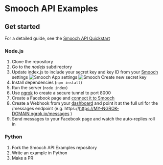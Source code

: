 # Smooch API Examples

## Get started

For a detailed guide, see the [Smooch API Quickstart](https://docs.smooch.io/docs/api-quickstart)

### Node.js

1. Clone the repository
2. Go to the _nodejs_ subdirectory
3. Update index.js to include your secret key and key ID from your [Smooch](app.smooch.io) settings
![Smooch App settings](http://i.imgur.com/9O7h9CM.png)
![Smooch Create new secret key](http://i.imgur.com/Yp7dlO3.png)
4. Install dependencies (`npm install`)
5. Run the server (`node index`)
6. Use [ngrok](https://ngrok.com/) to create a secure tunnel to port 8000
7. Create a Facebook page and [connect it to Smooch](https://app.smooch.io/integrations/messenger)
8. Create a Webhook from your [dashboard](https://app.smooch.io/integrations/webhook) and point it at the full url for the /messages endpoint (e.g. https://https://MY-NGROK-DOMAIN.ngrok.io/messages )
9. Send messages to your Facebook page and watch the auto-replies roll in

### Python

1. Fork the Smooch API Examples repository
2. Write an example in Python
3. Make a PR
